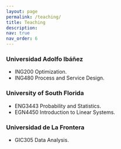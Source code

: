 ```yaml
---
layout: page
permalink: /teaching/
title: Teaching
description: 
nav: true
nav_order: 6
---
```


### Universidad Adolfo Ibáñez
* ING200 Optimization.
* ING480 Process and Service Design.

### University of South Florida
* ENG3443 Probability and Statistics.
* EGN4450 Introduction to Linear Systems.

### Universidad de La Frontera
* GIC305 Data Analysis.
